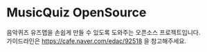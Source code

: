 # MusicQuiz OpenSource

음악퀴즈 유즈맵을 손쉽게 만들 수 있도록 도와주는 오픈소스 프로젝트입니다.   
가이드라인은 https://cafe.naver.com/edac/92518 을 참고해주세요.
